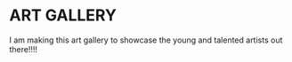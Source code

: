 # ART GALLERY
 I am making this art gallery to showcase the young and talented artists out there!!!!
